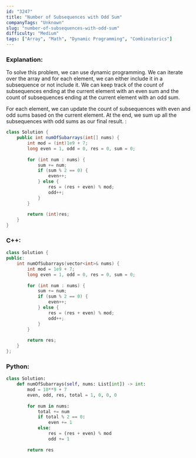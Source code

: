 ```yaml
---
id: "3247"
title: "Number of Subsequences with Odd Sum"
companyTags: "Unknown"
slug: "number-of-subsequences-with-odd-sum"
difficulty: "Medium"
tags: ["Array", "Math", "Dynamic Programming", "Combinatorics"]
---
```


### Explanation:

To solve this problem, we can use dynamic programming. We can iterate over the array and for each element, we can either include it in a subsequence or not include it. We can keep track of the count of subsequences ending at the current element with an even sum and the count of subsequences ending at the current element with an odd sum.

For each element, we can update the count of subsequences with even and odd sums based on the current element. At the end, we sum up all the subsequences with odd sums as our final result.
:
```java
class Solution {
    public int numOfSubarrays(int[] nums) {
        int mod = (int)1e9 + 7;
        long even = 1, odd = 0, res = 0, sum = 0;
        
        for (int num : nums) {
            sum += num;
            if (sum % 2 == 0) {
                even++;
            } else {
                res = (res + even) % mod;
                odd++;
            }
        }
        
        return (int)res;
    }
}
```

### C++:
```cpp
class Solution {
public:
    int numOfSubarrays(vector<int>& nums) {
        int mod = 1e9 + 7;
        long even = 1, odd = 0, res = 0, sum = 0;
        
        for (int num : nums) {
            sum += num;
            if (sum % 2 == 0) {
                even++;
            } else {
                res = (res + even) % mod;
                odd++;
            }
        }
        
        return res;
    }
};
```

### Python:
```python
class Solution:
    def numOfSubarrays(self, nums: List[int]) -> int:
        mod = 10**9 + 7
        even, odd, res, total = 1, 0, 0, 0
        
        for num in nums:
            total += num
            if total % 2 == 0:
                even += 1
            else:
                res = (res + even) % mod
                odd += 1
        
        return res
```